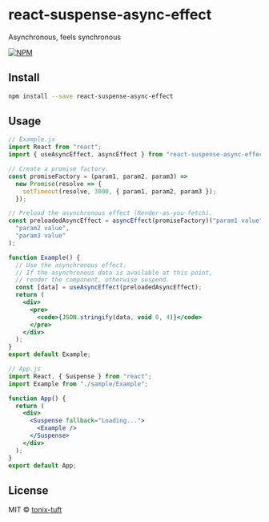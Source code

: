 # react-suspense-async-effect

Asynchronous, feels synchronous

[![NPM](https://img.shields.io/npm/v/react-suspense-async-effect.svg)](https://www.npmjs.com/package/react-suspense-async-effect)

## Install

```bash
npm install --save react-suspense-async-effect
```

## Usage

```jsx
// Example.js
import React from "react";
import { useAsyncEffect, asyncEffect } from "react-suspense-async-effect";

// Create a promise factory.
const promiseFactory = (param1, param2, param3) =>
  new Promise(resolve => {
    setTimeout(resolve, 3000, { param1, param2, param3 });
  });

// Preload the asynchronous effect (Render-as-you-fetch).
const preloadedAsyncEffect = asyncEffect(promiseFactory)("param1 value")(
  "param2 value",
  "param3 value"
);

function Example() {
  // Use the asynchronous effect.
  // If the asynchronous data is available at this point,
  // render the component, otherwise suspend.
  const [data] = useAsyncEffect(preloadedAsyncEffect);
  return (
    <div>
      <pre>
        <code>{JSON.stringify(data, void 0, 4)}</code>
      </pre>
    </div>
  );
}
export default Example;

// App.js
import React, { Suspense } from "react";
import Example from "./sample/Example";

function App() {
  return (
    <div>
      <Suspense fallback="Loading...">
        <Example />
      </Suspense>
    </div>
  );
}
export default App;
```

## License

MIT © [tonix-tuft](https://github.com/tonix-tuft)
